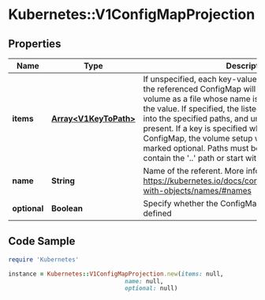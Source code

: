 # Kubernetes::V1ConfigMapProjection

## Properties

Name | Type | Description | Notes
------------ | ------------- | ------------- | -------------
**items** | [**Array&lt;V1KeyToPath&gt;**](V1KeyToPath.md) | If unspecified, each key-value pair in the Data field of the referenced ConfigMap will be projected into the volume as a file whose name is the key and content is the value. If specified, the listed keys will be projected into the specified paths, and unlisted keys will not be present. If a key is specified which is not present in the ConfigMap, the volume setup will error unless it is marked optional. Paths must be relative and may not contain the &#39;..&#39; path or start with &#39;..&#39;. | [optional] 
**name** | **String** | Name of the referent. More info: https://kubernetes.io/docs/concepts/overview/working-with-objects/names/#names | [optional] 
**optional** | **Boolean** | Specify whether the ConfigMap or it&#39;s keys must be defined | [optional] 

## Code Sample

```ruby
require 'Kubernetes'

instance = Kubernetes::V1ConfigMapProjection.new(items: null,
                                 name: null,
                                 optional: null)
```


